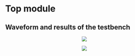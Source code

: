 # Top module

## Waveform and results of the testbench

<p align = "center">
  <img src = "https://github.com/petergad14/VeriRISC-processor/assets/139645814/2bca2b12-d2ec-47eb-86b7-7c82b59d9c12">
</p>

<p align = "center">
  <img src = "https://github.com/petergad14/VeriRISC-processor/assets/139645814/2c23b03a-60a9-4cab-95e3-87eab971ca7a">
</p>
